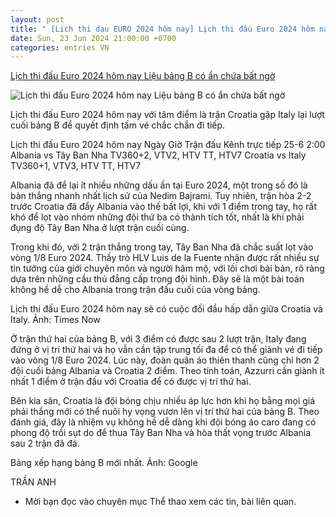 ```yaml
---
layout: post
title: " [Lich thi dau EURO 2024 hôm nay] Lịch thi đấu Euro 2024 hôm nay Liệu bảng B có ẩn chứa bất ngờ"
date: Sun, 23 Jun 2024 21:00:00 +0700
categories: entries VN
---
```

[Lịch thi đấu Euro 2024 hôm nay Liệu bảng B có ẩn chứa bất ngờ](https://www.qdnd.vn/the-thao/quoc-te/lich-thi-dau-euro-2024-hom-nay-lieu-luot-cuoi-bang-b-co-an-chua-bat-ngo-782373)

![Lịch thi đấu Euro 2024 hôm nay Liệu bảng B có ẩn chứa bất ngờ](https://file3.qdnd.vn/data/images/0/2024/06/23/upload_2071/a2.jpg?w=400)

Lịch thi đấu Euro 2024 hôm nay với tâm điểm là trận Croatia gặp Italy lại lượt cuối bảng B để quyết định tấm vé chắc chắn đi tiếp.

Lịch thi đấu Euro 2024 hôm nay Ngày Giờ Trận đấu Kênh trực tiếp 25-6 2:00 Albania vs Tây Ban Nha TV360+2, VTV2, HTV TT, HTV7 Croatia vs Italy TV360+1, VTV3, HTV TT, HTV7

Albania đã để lại ít nhiều những dấu ấn tại Euro 2024, một trong số đó là bàn thắng nhanh nhất lịch sử của Nedim Bajrami. Tuy nhiên, trận hòa 2-2 trước Croatia đã đẩy Albania vào thế bất lợi, khi với 1 điểm trong tay, họ rất khó để lọt vào nhóm những đội thứ ba có thành tích tốt, nhất là khi phải đụng độ Tây Ban Nha ở lượt trận cuối cùng.

Trong khi đó, với 2 trận thắng trong tay, Tây Ban Nha đã chắc suất lọt vào vòng 1/8 Euro 2024. Thầy trò HLV Luis de la Fuente nhận được rất nhiều sự tin tưởng của giới chuyên môn và người hâm mộ, với lối chơi bài bản, rõ ràng dựa trên những cầu thủ đẳng cấp trong đội hình. Đây sẽ là một bài toán không hề dễ cho Albania trong trận đấu cuối của vòng bảng.

Lịch thi đấu Euro 2024 hôm nay sẽ có cuộc đối đầu hấp dẫn giữa Croatia và Italy. Ảnh: Times Now

Ở trận thứ hai của bảng B, với 3 điểm có được sau 2 lượt trận, Italy đang đứng ở vị trí thứ hai và họ vẫn cần tập trung tối đa để có thể giành vé đi tiếp vào vòng 1/8 Euro 2024. Lúc này, đoàn quân áo thiên thanh cũng chỉ hơn 2 đội cuối bảng Albania và Croatia 2 điểm. Theo tính toán, Azzurri cần giành ít nhất 1 điểm ở trận đấu với Croatia để có được vị trí thứ hai.

Bên kia sân, Croatia là đội bóng chịu nhiều áp lực hơn khi họ bằng mọi giá phải thắng mới có thể nuôi hy vọng vươn lên vị trí thứ hai của bảng B. Theo đánh giá, đây là nhiệm vụ không hề dễ dàng khi đội bóng áo caro đang có phong độ trồi sụt do để thua Tây Ban Nha và hòa thất vọng trước Albania sau 2 trận đã đá.

Bảng xếp hạng bảng B mới nhất. Ảnh: Google

TRẦN ANH

* Mời bạn đọc vào chuyên mục Thể thao xem các tin, bài liên quan.

